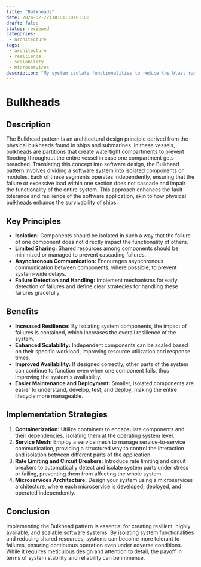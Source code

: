 ```yaml
---
title: "Bulkheads"
date: 2024-02-22T18:01:10+01:00
draft: false
status: reviewed
categories: 
 - architecture
tags: 
 - architecture
 - resilience
 - scalability
 - microservices
description: "My system isolate functionalities to reduce the blast radius when problems occur."
---
```


# Bulkheads

## Description

The Bulkhead pattern is an architectural design principle derived from the physical bulkheads found in ships and submarines. In these vessels, bulkheads are partitions that create watertight compartments to prevent flooding throughout the entire vessel in case one compartment gets breached. Translating this concept into software design, the Bulkhead pattern involves dividing a software system into isolated components or modules. Each of these segments operates independently, ensuring that the failure or excessive load within one section does not cascade and impair the functionality of the entire system. This approach enhances the fault tolerance and resilience of the software application, akin to how physical bulkheads enhance the survivability of ships.

## Key Principles

- **Isolation:** Components should be isolated in such a way that the failure of one component does not directly impact the functionality of others.
- **Limited Sharing:** Shared resources among components should be minimized or managed to prevent cascading failures.
- **Asynchronous Communication:** Encourages asynchronous communication between components, where possible, to prevent system-wide delays.
- **Failure Detection and Handling:** Implement mechanisms for early detection of failures and define clear strategies for handling these failures gracefully.

## Benefits

- **Increased Resilience:** By isolating system components, the impact of failures is contained, which increases the overall resilience of the system.
- **Enhanced Scalability:** Independent components can be scaled based on their specific workload, improving resource utilization and response times.
- **Improved Availability:** If designed correctly, other parts of the system can continue to function even when one component fails, thus improving the system's availability.
- **Easier Maintenance and Deployment:** Smaller, isolated components are easier to understand, develop, test, and deploy, making the entire lifecycle more manageable.

## Implementation Strategies

1. **Containerization:** Utilize containers to encapsulate components and their dependencies, isolating them at the operating system level.
2. **Service Mesh:** Employ a service mesh to manage service-to-service communication, providing a structured way to control the interaction and isolation between different parts of the application.
3. **Rate Limiting and Circuit Breakers:** Introduce rate limiting and circuit breakers to automatically detect and isolate system parts under stress or failing, preventing them from affecting the whole system.
4. **Microservices Architecture:** Design your system using a microservices architecture, where each microservice is developed, deployed, and operated independently.

## Conclusion

Implementing the Bulkhead pattern is essential for creating resilient, highly available, and scalable software systems. By isolating system functionalities and reducing shared resources, systems can become more tolerant to failures, ensuring continuous operation even under adverse conditions. While it requires meticulous design and attention to detail, the payoff in terms of system stability and reliability can be immense.
